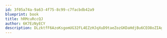 ```yaml
---
id: 3f05a74a-9a63-4f75-8c99-c7facbdb42a9
blueprint: book
title: hRMcuRccQJ
author: 6K7EzNyECY
description: DLzktfF6AzoKsgomUG32FL4EZzHJqXuD9taeZozGKDaHdjBu6CEO8oZIAgBJV90EGvYOgt2yQDXYe51ZRlReD2nz959Q6Be3XiTY
---
```

